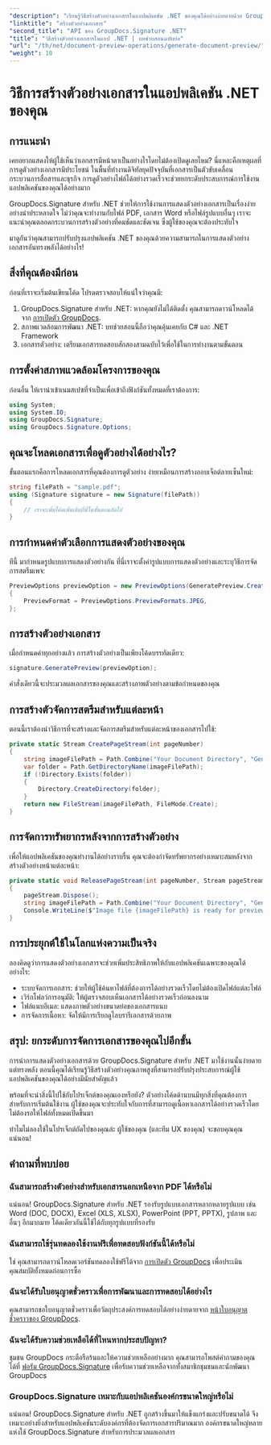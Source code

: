 ```yaml
---
"description": "เรียนรู้วิธีสร้างตัวอย่างเอกสารในแอปพลิเคชัน .NET ของคุณได้อย่างง่ายดายด้วย GroupDocs.Signature คู่มือทีละขั้นตอนนี้จะช่วยให้นักพัฒนาปรับปรุงประสบการณ์ผู้ใช้"
"linktitle": "สร้างตัวอย่างเอกสาร"
"second_title": "API ของ GroupDocs.Signature .NET"
"title": "วิธีสร้างตัวอย่างเอกสารในแอป .NET | บทช่วยสอนฉบับย่อ"
"url": "/th/net/document-preview-operations/generate-document-preview/"
"weight": 10
---
```


# วิธีการสร้างตัวอย่างเอกสารในแอปพลิเคชัน .NET ของคุณ

## การแนะนำ

เคยอยากแสดงให้ผู้ใช้เห็นว่าเอกสารมีหน้าตาเป็นอย่างไรโดยไม่ต้องเปิดดูเลยไหม? นี่แหละคือเหตุผลที่การดูตัวอย่างเอกสารมีประโยชน์ ในพื้นที่ทำงานดิจิทัลยุคปัจจุบันที่เอกสารเป็นตัวขับเคลื่อนกระบวนการสื่อสารและธุรกิจ การดูตัวอย่างไฟล์ได้อย่างรวดเร็วจะช่วยยกระดับประสบการณ์การใช้งานแอปพลิเคชันของคุณได้อย่างมาก

GroupDocs.Signature สำหรับ .NET ช่วยให้การใช้งานการแสดงตัวอย่างเอกสารเป็นเรื่องง่ายอย่างน่าประหลาดใจ ไม่ว่าคุณจะทำงานกับไฟล์ PDF, เอกสาร Word หรือไฟล์รูปแบบอื่นๆ เราจะแนะนำคุณตลอดกระบวนการสร้างตัวอย่างที่คมชัดและชัดเจน ซึ่งผู้ใช้ของคุณจะต้องประทับใจ

มาดูกันว่าคุณสามารถปรับปรุงแอปพลิเคชัน .NET ของคุณด้วยความสามารถในการแสดงตัวอย่างเอกสารอันทรงพลังได้อย่างไร!

## สิ่งที่คุณต้องมีก่อน

ก่อนที่เราจะเริ่มต้นเขียนโค้ด โปรดตรวจสอบให้แน่ใจว่าคุณมี:

1. GroupDocs.Signature สำหรับ .NET: หากคุณยังไม่ได้ติดตั้ง คุณสามารถดาวน์โหลดได้จาก [การเปิดตัว GroupDocs](https://releases-groupdocs.com/signature/net/).
2. สภาพแวดล้อมการพัฒนา .NET: บทช่วยสอนนี้ถือว่าคุณคุ้นเคยกับ C# และ .NET Framework
3. เอกสารตัวอย่าง: เตรียมเอกสารทดสอบสักสองสามฉบับไว้เพื่อใช้ในการทำงานตามขั้นตอน

## การตั้งค่าสภาพแวดล้อมโครงการของคุณ

ก่อนอื่น ให้เรานำเข้าเนมสเปซที่จำเป็นเพื่อเข้าถึงฟังก์ชันทั้งหมดที่เราต้องการ:

```csharp
using System;
using System.IO;
using GroupDocs.Signature;
using GroupDocs.Signature.Options;
```

## คุณจะโหลดเอกสารเพื่อดูตัวอย่างได้อย่างไร?

ขั้นตอนแรกคือการโหลดเอกสารที่คุณต้องการดูตัวอย่าง ง่ายเหมือนการสร้างออบเจ็กต์ลายเซ็นใหม่:

```csharp
string filePath = "sample.pdf";
using (Signature signature = new Signature(filePath))
{
    // เราจะเพิ่มโค้ดเพิ่มเติมที่นี่ในขั้นตอนถัดไป
}
```

## การกำหนดค่าตัวเลือกการแสดงตัวอย่างของคุณ

ทีนี้ มากำหนดรูปแบบการแสดงตัวอย่างกัน ที่นี่เราจะตั้งค่ารูปแบบการแสดงตัวอย่างและระบุวิธีการจัดการสตรีมเพจ:

```csharp
PreviewOptions previewOption = new PreviewOptions(GeneratePreview.CreatePageStream, GeneratePreview.ReleasePageStream)
{
    PreviewFormat = PreviewOptions.PreviewFormats.JPEG,
};
```

## การสร้างตัวอย่างเอกสาร

เมื่อกำหนดค่าทุกอย่างแล้ว การสร้างตัวอย่างเป็นเพียงโค้ดบรรทัดเดียว:

```csharp
signature.GeneratePreview(previewOption);
```

คำสั่งเดียวนี้จะประมวลผลเอกสารของคุณและสร้างภาพตัวอย่างตามข้อกำหนดของคุณ

## การสร้างตัวจัดการสตรีมสำหรับแต่ละหน้า

ตอนนี้เราต้องนำวิธีการที่จะสร้างและจัดการสตรีมสำหรับแต่ละหน้าของเอกสารไปใช้:

```csharp
private static Stream CreatePageStream(int pageNumber)
{
    string imageFilePath = Path.Combine("Your Document Directory", "GeneratePreviewFolder", "image-" + pageNumber.ToString() + ".jpg");
    var folder = Path.GetDirectoryName(imageFilePath);
    if (!Directory.Exists(folder))
    {
        Directory.CreateDirectory(folder);
    }
    return new FileStream(imageFilePath, FileMode.Create);
}
```

## การจัดการทรัพยากรหลังจากการสร้างตัวอย่าง

เพื่อให้แอปพลิเคชันของคุณทำงานได้อย่างราบรื่น คุณจะต้องกำจัดทรัพยากรอย่างเหมาะสมหลังจากสร้างตัวอย่างหน้าแต่ละหน้า:

```csharp
private static void ReleasePageStream(int pageNumber, Stream pageStream)
{
    pageStream.Dispose();
    string imageFilePath = Path.Combine("Your Document Directory", "GeneratePreviewFolder", "image-" + pageNumber.ToString() + ".jpg");
    Console.WriteLine($"Image file {imageFilePath} is ready for preview");
}
```

## การประยุกต์ใช้ในโลกแห่งความเป็นจริง

ลองคิดดูว่าการแสดงตัวอย่างเอกสารจะช่วยเพิ่มประสิทธิภาพให้กับแอปพลิเคชันเฉพาะของคุณได้อย่างไร:

- ระบบจัดการเอกสาร: ช่วยให้ผู้ใช้ค้นหาไฟล์ที่ต้องการได้อย่างรวดเร็วโดยไม่ต้องเปิดไฟล์แต่ละไฟล์
- เวิร์กโฟลว์การอนุมัติ: ให้ผู้ตรวจสอบเห็นเอกสารได้อย่างรวดเร็วก่อนลงนาม
- ไฟล์แนบอีเมล: แสดงภาพตัวอย่างขนาดย่อของเอกสารแนบ
- การจัดการเนื้อหา: จัดให้มีการเรียกดูไลบรารีเอกสารด้วยภาพ

## สรุป: ยกระดับการจัดการเอกสารของคุณไปอีกขั้น

การนำการแสดงตัวอย่างเอกสารด้วย GroupDocs.Signature สำหรับ .NET มาใช้งานนั้นง่ายดายแต่ทรงพลัง ตอนนี้คุณได้เรียนรู้วิธีสร้างตัวอย่างคุณภาพสูงที่สามารถปรับปรุงประสบการณ์ผู้ใช้แอปพลิเคชันของคุณได้อย่างมีนัยสำคัญแล้ว

พร้อมที่จะนำสิ่งนี้ไปใช้กับโปรเจ็กต์ของคุณเองหรือยัง? ตัวอย่างโค้ดด้านบนมีทุกสิ่งที่คุณต้องการสำหรับการเริ่มต้นใช้งาน ผู้ใช้ของคุณจะประทับใจกับการที่สามารถดูเนื้อหาเอกสารได้อย่างรวดเร็วโดยไม่ต้องรอให้ไฟล์ทั้งหมดเปิดขึ้นมา

ทำไมไม่ลองใช้ในโปรเจ็กต์ถัดไปของคุณล่ะ ผู้ใช้ของคุณ (และทีม UX ของคุณ) จะขอบคุณคุณแน่นอน!

## คำถามที่พบบ่อย

### ฉันสามารถสร้างตัวอย่างสำหรับเอกสารนอกเหนือจาก PDF ได้หรือไม่

แน่นอน! GroupDocs.Signature สำหรับ .NET รองรับรูปแบบเอกสารหลากหลายรูปแบบ เช่น Word (DOC, DOCX), Excel (XLS, XLSX), PowerPoint (PPT, PPTX), รูปภาพ และอื่นๆ อีกมากมาย โค้ดเดียวกันนี้ใช้ได้กับทุกรูปแบบที่รองรับ

### ฉันสามารถใช้รุ่นทดลองใช้งานฟรีเพื่อทดสอบฟังก์ชันนี้ได้หรือไม่

ใช่ คุณสามารถดาวน์โหลดเวอร์ชันทดลองใช้ฟรีได้จาก [การเปิดตัว GroupDocs](https://releases.groupdocs.com/) เพื่อประเมินคุณสมบัติทั้งหมดก่อนการซื้อ

### ฉันจะได้รับใบอนุญาตชั่วคราวเพื่อการพัฒนาและการทดสอบได้อย่างไร

คุณสามารถขอใบอนุญาตชั่วคราวเพื่อวัตถุประสงค์การทดสอบได้อย่างง่ายดายจาก [หน้าใบอนุญาตชั่วคราวของ GroupDocs](https://purchase-groupdocs.com/temporary-license/).

### ฉันจะได้รับความช่วยเหลือได้ที่ไหนหากประสบปัญหา?

ชุมชน GroupDocs กระตือรือร้นและให้ความช่วยเหลืออย่างมาก คุณสามารถโพสต์คำถามของคุณได้ที่ [ฟอรัม GroupDocs.Signature](https://forum.groupdocs.com/c/signature/13) เพื่อรับความช่วยเหลือจากทั้งสมาชิกชุมชนและนักพัฒนา GroupDocs

### GroupDocs.Signature เหมาะกับแอปพลิเคชันองค์กรขนาดใหญ่หรือไม่

แน่นอน! GroupDocs.Signature สำหรับ .NET ถูกสร้างขึ้นมาให้แข็งแกร่งและปรับขนาดได้ จึงเหมาะอย่างยิ่งสำหรับแอปพลิเคชันระดับองค์กรที่ต้องจัดการเอกสารปริมาณมาก องค์กรขนาดใหญ่หลายแห่งใช้ GroupDocs.Signature สำหรับการประมวลผลเอกสาร